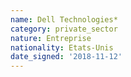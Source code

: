 ```yaml
---
name: Dell Technologies*
category: private_sector
nature: Entreprise
nationality: Etats-Unis
date_signed: '2018-11-12'
---
```

    